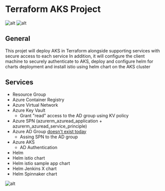 # Terraform AKS Project

![alt](https://dev.azure.com/jungopro/Terraform/_apis/build/status/Terraform) ![alt](https://vsrm.dev.azure.com/jungopro/_apis/public/Release/badge/2d4b16f3-b3f8-4c2a-90d1-b25057964e1a/1/1)

## General

This projet will deploy AKS in Terraform alongside supporting services with secure access to each service 
In addition, it will configure the client machine to securely authenticate to AKS, deploy and configure helm for charts deployment and install istio using helm chart on the AKS cluster

## Services

- Resource Group
- Azure Container Registry
- Azure Virtual Network
- Azure Key Vault
  - Grant "read" access to the AD group using KV policy
- Azure SPN (azurerm_azuread_application + azurerm_azuread_service_principle)
- Azure AD Group [doesn't exist today](https://github.com/terraform-providers/terraform-provider-azurerm/issues/1151)
  - Assing SPN to the AD group
- Azure AKS
  - AD Authentication
- Helm
- Helm istio chart
- Helm istio sample app chart
- Helm Jenkins X chart
- Helm Spinnaker chart


![alt](https://img.shields.io/github/release/jungopro/terraform.svg)
